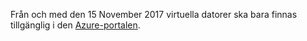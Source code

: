 Från och med den 15 November 2017 virtuella datorer ska bara finnas tillgänglig i den [Azure-portalen](https://portal.azure.com). 